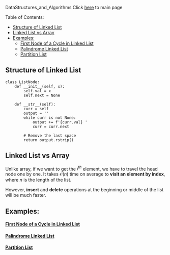 DataStructures_and_Algorithms
Click [here](../README.md) to main page

Table of Contents:
- [Structure of Linked  List](#structure-of-linked--list)
- [Linked List vs Array](#linked-list-vs-array)
- [Examples:](#examples)
    - [First Node of a Cycle in Linked List](#first-node-of-a-cycle-in-linked-list)
    - [Palindrome Linked List](#palindrome-linked-list)
    - [Partition List](#partition-list)

## Structure of Linked  List
```
class ListNode:
    def __init__(self, x):
        self.val = x
        self.next = None

    def __str__(self):
        curr = self
        output = ''
        while curr is not None:
            output += f'{curr.val} '
            curr = curr.next
        
        # Remove the last space
        return output.rstrip()
```

## Linked List vs Array
Unlike array, if we want to get the $i^{th}$ element, we have to travel the head node one by one. It takes $\mathcal{O}(n)$ time on average to **visit an element by index**, where $n$ is the length of the list.

However, **insert** and **delete** operations at the beginning or middle of the list will be much faster.

## Examples:
#### [First Node of a Cycle in Linked List](linked_list_first_node_cycle/description.md)
#### [Palindrome Linked List](palindrome_linked_list/description.md)
#### [Partition List](./partition_list/description.md)
